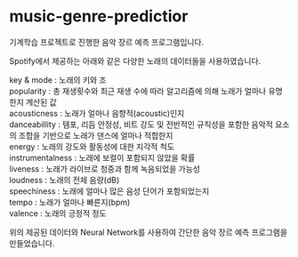 # music-genre-predictior
기계학습 프로젝트로 진행한 음악 장르 예측 프로그램입니다.

Spotify에서 제공하는 아래와 같은 다양한 노래의 데이터들을 사용하였습니다.

key & mode : 노래의 키와 조  
popularity : 총 재생횟수와 최근 재생 수에 따라 알고리즘에 의해 노래가 얼마나 유명한지 계산된 값  
acousticness : 노래가 얼마나 음향적(acoustic)인지  
danceabillity : 템포, 리듬 안정성, 비트 강도 및 전반적인 규칙성을 포함한 음악적 요소의 조합을 기반으로 노래가 댄스에 얼마나 적합한지  
energy : 노래의 강도와 활동성에 대한 지각적 척도  
instrumentalness : 노래에 보컬이 포함되지 않았을 확률  
liveness : 노래가 라이브로 청중과 함께 녹음되었을 가능성  
loudness : 노래의 전체 음량(dB)  
speechiness : 노래에 얼마나 많은 음성 단어가 포함되었는지  
tempo : 노래가 얼마나 빠른지(bpm)  
valence : 노래의 긍정적 정도  

위의 제공된 데이터와 Neural Network를 사용하여 간단한 음악 장르 예측 프로그램을 만들었습니다.
